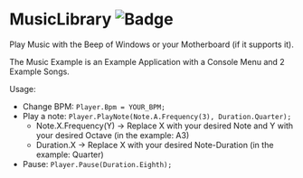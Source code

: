 # MusicLibrary ![Badge](https://ci.appveyor.com/api/projects/status/8j0g8ah3rlo32jbu?svg=true)
Play Music with the Beep of Windows or your Motherboard (if it supports it).

The Music Example is an Example Application with a Console Menu and 2 Example Songs.

Usage:
* Change BPM: `Player.Bpm = YOUR_BPM;`
* Play a note: `Player.PlayNote(Note.A.Frequency(3), Duration.Quarter);`
  - Note.X.Frequency(Y) -> Replace X with your desired Note and Y with your desired Octave (in the example: A3)
  - Duration.X -> Replace X with your desired Note-Duration (in the example: Quarter)
* Pause: `Player.Pause(Duration.Eighth);`

